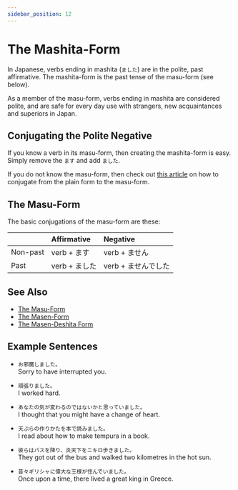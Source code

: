 ```yaml
---
sidebar_position: 12
---
```


# The Mashita-Form

In Japanese, verbs ending in mashita (`ました`) are in the polite, past affirmative. The mashita-form is the past tense of the masu-form (see below).

As a member of the masu-form, verbs ending in mashita are considered polite, and are safe for every day use with strangers, new acquaintances and superiors in Japan.

## Conjugating the Polite Negative

If you know a verb in its masu-form, then creating the mashita-form is easy. Simply remove the `ます` and add `ました`.

If you do not know the masu-form, then check out [this article](plain-form-masu-form) on how to conjugate from the plain form to the masu-form.

## The Masu-Form

The basic conjugations of the masu-form are these:

| |Affirmative|Negative|
|:--|:--|:--|
|Non-past|verb + ます|verb + ません|
|Past|verb + ました|verb + ませんでした|

## See Also

- [The Masu-Form](verb-longformpresentaffirmative)
- [The Masen-Form](verb-longformpresentnegative)
- [The Masen-Deshita Form](verb-longformpastnegative)

## Example Sentences

- ``お邪魔しました。``  
  Sorry to have interrupted you.

- ``頑張りました。``  
  I worked hard.

- ``あなたの気が変わるのではないかと思っていました。``  
  I thought that you might have a change of heart.

- ``天ぷらの作りかたを本で読みました。``  
  I read about how to make tempura in a book.

- ``彼らはバスを降り、炎天下をニキロ歩きました。``  
  They got out of the bus and walked two kilometres in the hot sun.

- ``昔々ギリシャに偉大な王様が住んでいました。``  
  Once upon a time, there lived a great king in Greece.
